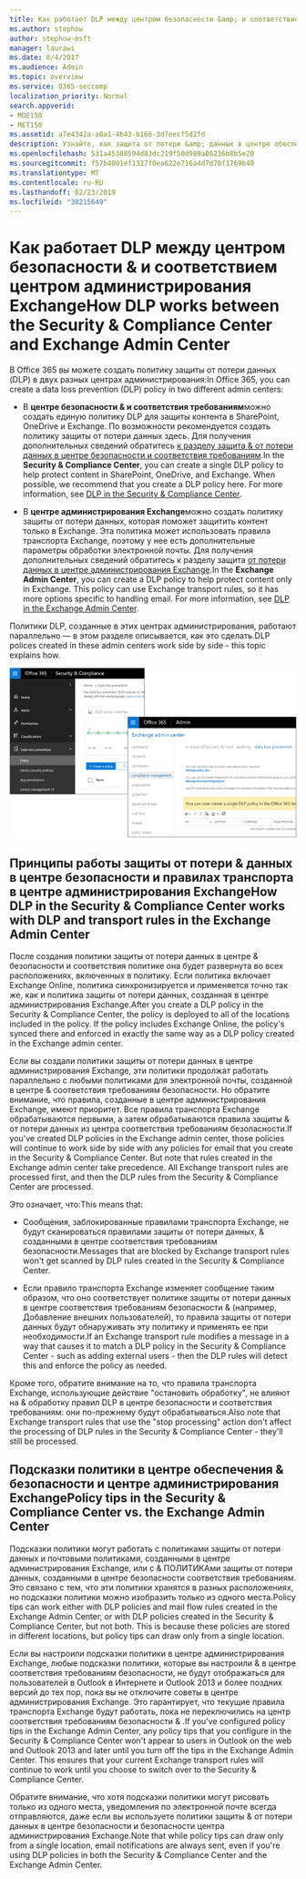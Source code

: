 ```yaml
---
title: Как работает DLP между центром безопасности &amp; и соответствием центром администрирования Exchange
ms.author: stephow
author: stephow-msft
manager: laurawi
ms.date: 8/4/2017
ms.audience: Admin
ms.topic: overview
ms.service: O365-seccomp
localization_priority: Normal
search.appverid:
- MOE150
- MET150
ms.assetid: a7e4342a-a0a1-4b43-b166-3d7eecf5d2fd
description: Узнайте, как защита от потери &amp; данных в центре обеспечения безопасности работает с помощью правил защиты от потери данных и транспорта в центре администрирования Exchange.
ms.openlocfilehash: 531a45308594d03dc219f50d989a08236b8b5e20
ms.sourcegitcommit: f57b4001ef1327f0ea622e716a4d7d78f1769b49
ms.translationtype: MT
ms.contentlocale: ru-RU
ms.lasthandoff: 02/23/2019
ms.locfileid: "30215649"
---
```

# <a name="how-dlp-works-between-the-security-amp-compliance-center-and-exchange-admin-center"></a><span data-ttu-id="97ad7-103">Как работает DLP между центром безопасности &amp; и соответствием центром администрирования Exchange</span><span class="sxs-lookup"><span data-stu-id="97ad7-103">How DLP works between the Security &amp; Compliance Center and Exchange Admin Center</span></span>

<span data-ttu-id="97ad7-104">В Office 365 вы можете создать политику защиты от потери данных (DLP) в двух разных центрах администрирования:</span><span class="sxs-lookup"><span data-stu-id="97ad7-104">In Office 365, you can create a data loss prevention (DLP) policy in two different admin centers:</span></span>
  
- <span data-ttu-id="97ad7-p101">В **центре безопасности &amp; и соответствия требованиям**можно создать единую политику DLP для защиты контента в SharePoint, OneDrive и Exchange. По возможности рекомендуется создать политику защиты от потери данных здесь. Для получения дополнительных сведений обратитесь [к разделу защита &amp; от потери данных в центре безопасности и соответствия требованиям](data-loss-prevention-policies.md).</span><span class="sxs-lookup"><span data-stu-id="97ad7-p101">In the **Security &amp; Compliance Center**, you can create a single DLP policy to help protect content in SharePoint, OneDrive, and Exchange. When possible, we recommend that you create a DLP policy here. For more information, see [DLP in the Security &amp; Compliance Center](data-loss-prevention-policies.md).</span></span>
    
- <span data-ttu-id="97ad7-p102">В **центре администрирования Exchange**можно создать политику защиты от потери данных, которая поможет защитить контент только в Exchange. Эта политика может использовать правила транспорта Exchange, поэтому у нее есть дополнительные параметры обработки электронной почты. Для получения дополнительных сведений обратитесь к разделу защита [от потери данных в центре администрирования Exchange](https://go.microsoft.com/fwlink/?linkid=852311).</span><span class="sxs-lookup"><span data-stu-id="97ad7-p102">In the **Exchange Admin Center**, you can create a DLP policy to help protect content only in Exchange. This policy can use Exchange transport rules, so it has more options specific to handling email. For more information, see [DLP in the Exchange Admin Center](https://go.microsoft.com/fwlink/?linkid=852311).</span></span>
    
<span data-ttu-id="97ad7-111">Политики DLP, созданные в этих центрах администрирования, работают параллельно — в этом разделе описывается, как это сделать.</span><span class="sxs-lookup"><span data-stu-id="97ad7-111">DLP polices created in these admin centers work side by side - this topic explains how.</span></span>
  
![Страницы защиты от потери данных в центре безопасности и соответствия требованиям и центре администрирования Exchange](media/d3eaa7e7-3b16-457b-bd9c-26707f7b584f.png)
  
## <a name="how-dlp-in-the-security-amp-compliance-center-works-with-dlp-and-transport-rules-in-the-exchange-admin-center"></a><span data-ttu-id="97ad7-113">Принципы работы защиты от потери &amp; данных в центре безопасности и правилах транспорта в центре администрирования Exchange</span><span class="sxs-lookup"><span data-stu-id="97ad7-113">How DLP in the Security &amp; Compliance Center works with DLP and transport rules in the Exchange Admin Center</span></span>

<span data-ttu-id="97ad7-p103">После создания политики защиты от потери данных в центре &amp; безопасности и соответствия политике она будет развернута во всех расположениях, включенных в политику. Если политика включает Exchange Online, политика синхронизируется и применяется точно так же, как и политика защиты от потери данных, созданная в центре администрирования Exchange.</span><span class="sxs-lookup"><span data-stu-id="97ad7-p103">After you create a DLP policy in the Security &amp; Compliance Center, the policy is deployed to all of the locations included in the policy. If the policy includes Exchange Online, the policy's synced there and enforced in exactly the same way as a DLP policy created in the Exchange admin center.</span></span> 
  
<span data-ttu-id="97ad7-p104">Если вы создали политики защиты от потери данных в центре администрирования Exchange, эти политики продолжат работать параллельно с любыми политиками для электронной почты, созданной в центре &amp; соответствия требованиям безопасности. Но обратите внимание, что правила, созданные в центре администрирования Exchange, имеют приоритет. Все правила транспорта Exchange обрабатываются первыми, а затем обрабатываются правила защиты &amp; от потери данных из центра соответствия требованиям безопасности.</span><span class="sxs-lookup"><span data-stu-id="97ad7-p104">If you've created DLP policies in the Exchange admin center, those policies will continue to work side by side with any policies for email that you create in the Security &amp; Compliance Center. But note that rules created in the Exchange admin center take precedence. All Exchange transport rules are processed first, and then the DLP rules from the Security &amp; Compliance Center are processed.</span></span>
  
<span data-ttu-id="97ad7-119">Это означает, что:</span><span class="sxs-lookup"><span data-stu-id="97ad7-119">This means that:</span></span>
  
- <span data-ttu-id="97ad7-120">Сообщения, заблокированные правилами транспорта Exchange, не будут сканироваться правилами защиты от потери данных, &amp; созданными в центре соответствия требованиям безопасности.</span><span class="sxs-lookup"><span data-stu-id="97ad7-120">Messages that are blocked by Exchange transport rules won't get scanned by DLP rules created in the Security &amp; Compliance Center.</span></span>
    
- <span data-ttu-id="97ad7-121">Если правило транспорта Exchange изменяет сообщение таким образом, что оно соответствует политике защиты от потери данных в центре соответствия требованиям безопасности &amp; (например, Добавление внешних пользователей), то правила защиты от потери данных будут обнаруживать эту политику и применять ее при необходимости.</span><span class="sxs-lookup"><span data-stu-id="97ad7-121">If an Exchange transport rule modifies a message in a way that causes it to match a DLP policy in the Security &amp; Compliance Center - such as adding external users - then the DLP rules will detect this and enforce the policy as needed.</span></span>
    
<span data-ttu-id="97ad7-122">Кроме того, обратите внимание на то, что правила транспорта Exchange, использующие действие "остановить обработку", не влияют на &amp; обработку правил DLP в центре безопасности и соответствия требованиям: они по-прежнему будут обрабатываться.</span><span class="sxs-lookup"><span data-stu-id="97ad7-122">Also note that Exchange transport rules that use the "stop processing" action don't affect the processing of DLP rules in the Security &amp; Compliance Center - they'll still be processed.</span></span>
  
## <a name="policy-tips-in-the-security-amp-compliance-center-vs-the-exchange-admin-center"></a><span data-ttu-id="97ad7-123">Подсказки политики в центре обеспечения &amp; безопасности и центре администрирования Exchange</span><span class="sxs-lookup"><span data-stu-id="97ad7-123">Policy tips in the Security &amp; Compliance Center vs. the Exchange Admin Center</span></span>

<span data-ttu-id="97ad7-p105">Подсказки политики могут работать с политиками защиты от потери данных и почтовыми политиками, созданными в центре администрирования Exchange, или с &amp; ПОЛИТИКАми защиты от потери данных, созданными в центре безопасности соответствия требованиям. Это связано с тем, что эти политики хранятся в разных расположениях, но подсказки политики можно изобразить только из одного места.</span><span class="sxs-lookup"><span data-stu-id="97ad7-p105">Policy tips can work either with DLP policies and mail flow rules created in the Exchange Admin Center, or with DLP policies created in the Security &amp; Compliance Center, but not both. This is because these policies are stored in different locations, but policy tips can draw only from a single location.</span></span>
  
<span data-ttu-id="97ad7-p106">Если вы настроили подсказки политики в центре администрирования Exchange, любые подсказки политики, которые вы настроили &amp; в центре соответствия требованиям безопасности, не будут отображаться для пользователей в Outlook в Интернете и Outlook 2013 и более поздних версий до тех пор, пока вы не отключите советы в центре администрирования Exchange. Это гарантирует, что текущие правила транспорта Exchange будут работать, пока не переключились на центр соответствия требованиям безопасности &amp; .</span><span class="sxs-lookup"><span data-stu-id="97ad7-p106">If you've configured policy tips in the Exchange Admin Center, any policy tips that you configure in the Security &amp; Compliance Center won't appear to users in Outlook on the web and Outlook 2013 and later until you turn off the tips in the Exchange Admin Center. This ensures that your current Exchange transport rules will continue to work until you choose to switch over to the Security &amp; Compliance Center.</span></span>
  
<span data-ttu-id="97ad7-128">Обратите внимание, что хотя подсказки политики могут рисовать только из одного места, уведомления по электронной почте всегда отправляются, даже если вы используете политики защиты &amp; от потери данных в центре безопасности и безопасности центра администрирования Exchange.</span><span class="sxs-lookup"><span data-stu-id="97ad7-128">Note that while policy tips can draw only from a single location, email notifications are always sent, even if you're using DLP policies in both the Security &amp; Compliance Center and the Exchange Admin Center.</span></span>
  

